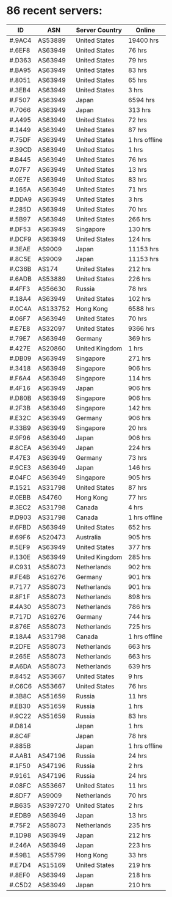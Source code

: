 # 86 recent servers:

| ID | ASN | Server Country | Online |
| ------ | ------ | ------ | ------ |
| #.9AC4 | AS53889 | United States | 19400 hrs |
| #.6EF8 | AS63949 | United States | 76 hrs |
| #.D363 | AS63949 | United States | 79 hrs |
| #.BA95 | AS63949 | United States | 83 hrs |
| #.8051 | AS63949 | United States | 65 hrs |
| #.3EB4 | AS63949 | United States | 3 hrs |
| #.F507 | AS63949 | Japan | 6594 hrs |
| #.7066 | AS63949 | Japan | 313 hrs |
| #.A495 | AS63949 | United States | 72 hrs |
| #.1449 | AS63949 | United States | 87 hrs |
| #.75DF | AS63949 | United States | 1 hrs offline |
| #.39CD | AS63949 | United States | 1 hrs |
| #.B445 | AS63949 | United States | 76 hrs |
| #.07F7 | AS63949 | United States | 13 hrs |
| #.0E7E | AS63949 | United States | 83 hrs |
| #.165A | AS63949 | United States | 71 hrs |
| #.DDA9 | AS63949 | United States | 3 hrs |
| #.285D | AS63949 | United States | 70 hrs |
| #.5B97 | AS63949 | United States | 266 hrs |
| #.DF53 | AS63949 | Singapore | 130 hrs |
| #.DCF9 | AS63949 | United States | 124 hrs |
| #.3EAE | AS9009 | Japan | 11153 hrs |
| #.8C5E | AS9009 | Japan | 11153 hrs |
| #.C36B | AS174 | United States | 212 hrs |
| #.6ADB | AS53889 | United States | 226 hrs |
| #.4FF3 | AS56630 | Russia | 78 hrs |
| #.18A4 | AS63949 | United States | 102 hrs |
| #.0C4A | AS133752 | Hong Kong | 6588 hrs |
| #.06F7 | AS63949 | United States | 70 hrs |
| #.E7E8 | AS32097 | United States | 9366 hrs |
| #.79E7 | AS63949 | Germany | 369 hrs |
| #.427E | AS20860 | United Kingdom | 1 hrs |
| #.DB09 | AS63949 | Singapore | 271 hrs |
| #.3418 | AS63949 | Singapore | 906 hrs |
| #.F6A4 | AS63949 | Singapore | 114 hrs |
| #.4F16 | AS63949 | Japan | 906 hrs |
| #.D80B | AS63949 | Singapore | 906 hrs |
| #.2F3B | AS63949 | Singapore | 142 hrs |
| #.E32C | AS63949 | Germany | 906 hrs |
| #.33B9 | AS63949 | Singapore | 20 hrs |
| #.9F96 | AS63949 | Japan | 906 hrs |
| #.8CEA | AS63949 | Japan | 224 hrs |
| #.47E3 | AS63949 | Germany | 73 hrs |
| #.9CE3 | AS63949 | Japan | 146 hrs |
| #.04FC | AS63949 | Singapore | 905 hrs |
| #.1521 | AS31798 | United States | 87 hrs |
| #.0EBB | AS4760 | Hong Kong | 77 hrs |
| #.3EC2 | AS31798 | Canada | 4 hrs |
| #.D903 | AS31798 | Canada | 1 hrs offline |
| #.6FBD | AS63949 | United States | 652 hrs |
| #.69F6 | AS20473 | Australia | 905 hrs |
| #.5EF9 | AS63949 | United States | 377 hrs |
| #.130E | AS63949 | United Kingdom | 285 hrs |
| #.C931 | AS58073 | Netherlands | 902 hrs |
| #.FE4B | AS16276 | Germany | 901 hrs |
| #.7177 | AS58073 | Netherlands | 901 hrs |
| #.8F1F | AS58073 | Netherlands | 898 hrs |
| #.4A30 | AS58073 | Netherlands | 786 hrs |
| #.717D | AS16276 | Germany | 744 hrs |
| #.876E | AS58073 | Netherlands | 725 hrs |
| #.18A4 | AS31798 | Canada | 1 hrs offline |
| #.2DFE | AS58073 | Netherlands | 663 hrs |
| #.265E | AS58073 | Netherlands | 663 hrs |
| #.A6DA | AS58073 | Netherlands | 639 hrs |
| #.8452 | AS53667 | United States | 9 hrs |
| #.C6C6 | AS53667 | United States | 76 hrs |
| #.3B8C | AS51659 | Russia | 11 hrs |
| #.EB30 | AS51659 | Russia | 1 hrs |
| #.9C22 | AS51659 | Russia | 83 hrs |
| #.D814 |  | Japan | 1 hrs |
| #.8C4F |  | Japan | 78 hrs |
| #.885B |  | Japan | 1 hrs offline |
| #.AAB1 | AS47196 | Russia | 24 hrs |
| #.1F50 | AS47196 | Russia | 2 hrs |
| #.9161 | AS47196 | Russia | 24 hrs |
| #.08FC | AS53667 | United States | 11 hrs |
| #.8DF7 | AS9009 | Netherlands | 70 hrs |
| #.B635 | AS397270 | United States | 2 hrs |
| #.EDB9 | AS63949 | Japan | 13 hrs |
| #.75F2 | AS58073 | Netherlands | 235 hrs |
| #.1D98 | AS63949 | Japan | 212 hrs |
| #.246A | AS63949 | Japan | 223 hrs |
| #.59B1 | AS55799 | Hong Kong | 33 hrs |
| #.E7D4 | AS15169 | United States | 219 hrs |
| #.8EF0 | AS63949 | Japan | 218 hrs |
| #.C5D2 | AS63949 | Japan | 210 hrs |

